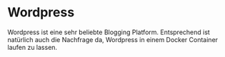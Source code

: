 # Wordpress
Wordpress ist eine sehr beliebte Blogging Platform. Entsprechend ist natürlich auch die Nachfrage da, Wordpress in einem Docker Container laufen zu lassen. 